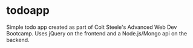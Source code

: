# todoapp
Simple todo app created as part of Colt Steele's Advanced Web Dev Bootcamp. Uses jQuery on the frontend and a Node.js/Mongo api on the backend.
